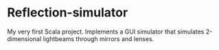 # Reflection-simulator

My very first Scala project. Implements a GUI simulator that simulates 2-dimensional lightbeams through mirrors and lenses.
